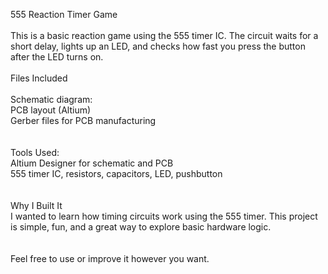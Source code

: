 555 Reaction Timer Game<br>
<br>
This is a basic reaction game using the 555 timer IC. The circuit waits for a short delay, lights up an LED, and checks how fast you press the button after the LED turns on.<br>
<br>
Files Included<br>
<br>
Schematic diagram:<br>
PCB layout (Altium)  <br>
Gerber files for PCB manufacturing<br>
<br>
<br>
Tools Used:<br>
Altium Designer for schematic and PCB  <br>
555 timer IC, resistors, capacitors, LED, pushbutton<br>
<br>
  <br>
Why I Built It<br>
I wanted to learn how timing circuits work using the 555 timer. This project is simple, fun, and a great way to explore basic hardware logic.<br>
<br>
  <br>
Feel free to use or improve it however you want.<br>
